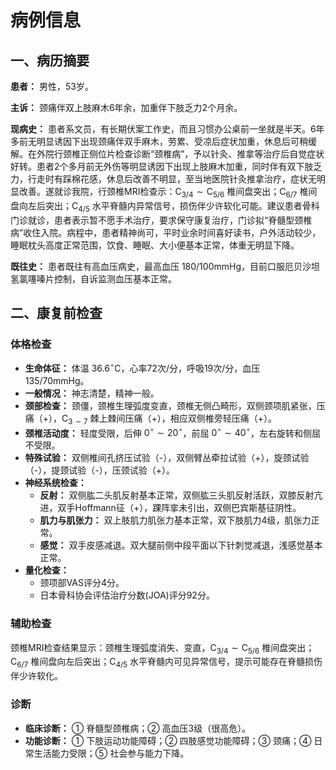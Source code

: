 # 病例信息

## 一、病历摘要

**患者：** 男性，53岁。

**主诉：** 颈痛伴双上肢麻木6年余，加重伴下肢乏力2个月余。

**现病史：** 患者系文员，有长期伏案工作史，而且习惯办公桌前一坐就是半天。6年多前无明显诱因下出现颈痛伴双手麻木，劳累、受凉后症状加重，休息后可稍缓解。在外院行颈椎正侧位片检查诊断“颈椎病”，予以针灸、推拿等治疗后自觉症状好转。患者2个多月前无外伤等明显诱因下出现上肢麻木加重，同时伴有双下肢乏力，行走时有踩棉花感，休息后改善不明显，至当地医院针灸推拿治疗，症状无明显改善。遂就诊我院，行颈椎MRI检查示：$\mathrm{C}_{3/4} \sim \mathrm{C}_{5/6}$ 椎间盘突出；$\mathrm{C}_{6/7}$ 椎间盘向左后突出；$\mathrm{C}_{4/5}$ 水平脊髓内异常信号，损伤伴少许软化可能。建议患者骨科门诊就诊，患者表示暂不愿手术治疗，要求保守康复治疗，门诊拟“脊髓型颈椎病”收住入院。病程中，患者精神尚可，平时业余时间喜好读书，户外活动较少，睡眠枕头高度正常范围，饮食、睡眠、大小便基本正常，体重无明显下降。

**既往史：** 患者既往有高血压病史，最高血压 $180 / 100 \mathrm{mmHg}$，目前口服厄贝沙坦氢氯噻嗪片控制，自诉监测血压基本正常。

## 二、康复前检查

### 体格检查
*   **生命体征：** 体温 $36.6^{\circ} \mathrm{C}$，心率72次/分，呼吸19次/分，血压 $135 / 70 \mathrm{mmHg}$。
*   **一般情况：** 神志清楚，精神一般。
*   **颈部检查：** 颈僵，颈椎生理弧度变直，颈椎无侧凸畸形，双侧颈项肌紧张，压痛（+），$\mathrm{C}_{3 \sim 7}$ 棘上棘间压痛（+），相应双侧椎旁轻压痛（+）。
*   **颈椎活动度：** 轻度受限，后伸 $0^{\circ} \sim 20^{\circ}$，前屈 $0^{\circ} \sim 40^{\circ}$，左右旋转和侧屈不受限。
*   **特殊试验：** 双侧椎间孔挤压试验（-），双侧臂丛牵拉试验（+），旋颈试验（-），提颈试验（-），压颈试验（+）。
*   **神经系统检查：**
    *   **反射：** 双侧肱二头肌反射基本正常，双侧肱三头肌反射活跃，双膝反射亢进，双手Hoffmann征（+），踝阵挛未引出，双侧巴宾斯基征阴性。
    *   **肌力与肌张力：** 双上肢肌力肌张力基本正常，双下肢肌力4级，肌张力正常。
    *   **感觉：** 双手皮感减退。双大腿前侧中段平面以下针刺觉减退，浅感觉基本正常。
*   **量化检查：**
    *   颈项部VAS评分4分。
    *   日本骨科协会评估治疗分数(JOA)评分92分。

### 辅助检查
颈椎MRI检查结果显示：颈椎生理弧度消失、变直，$\mathrm{C}_{3/4} \sim \mathrm{C}_{5/6}$ 椎间盘突出；$\mathrm{C}_{6/7}$ 椎间盘向左后突出；$\mathrm{C}_{4/5}$ 水平脊髓内可见异常信号，提示可能存在脊髓损伤伴少许软化。

### 诊断
*   **临床诊断：** ① 脊髓型颈椎病；② 高血压3级（很高危）。
*   **功能诊断：** ① 下肢运动功能障碍；② 四肢感觉功能障碍；③ 颈痛；④ 日常生活能力受限；⑤ 社会参与能力下降。